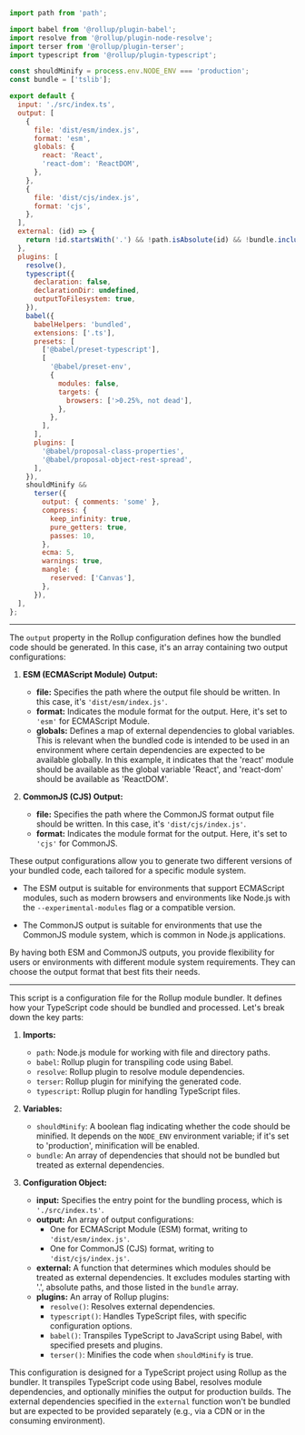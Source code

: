 ```js
import path from 'path';

import babel from '@rollup/plugin-babel';
import resolve from '@rollup/plugin-node-resolve';
import terser from '@rollup/plugin-terser';
import typescript from '@rollup/plugin-typescript';

const shouldMinify = process.env.NODE_ENV === 'production';
const bundle = ['tslib'];

export default {
  input: './src/index.ts',
  output: [
    {
      file: 'dist/esm/index.js',
      format: 'esm',
      globals: {
        react: 'React',
        'react-dom': 'ReactDOM',
      },
    },
    {
      file: 'dist/cjs/index.js',
      format: 'cjs',
    },
  ],
  external: (id) => {
    return !id.startsWith('.') && !path.isAbsolute(id) && !bundle.includes(id);
  },
  plugins: [
    resolve(),
    typescript({
      declaration: false,
      declarationDir: undefined,
      outputToFilesystem: true,
    }),
    babel({
      babelHelpers: 'bundled',
      extensions: ['.ts'],
      presets: [
        ['@babel/preset-typescript'],
        [
          '@babel/preset-env',
          {
            modules: false,
            targets: {
              browsers: ['>0.25%, not dead'],
            },
          },
        ],
      ],
      plugins: [
        '@babel/proposal-class-properties',
        '@babel/proposal-object-rest-spread',
      ],
    }),
    shouldMinify &&
      terser({
        output: { comments: 'some' },
        compress: {
          keep_infinity: true,
          pure_getters: true,
          passes: 10,
        },
        ecma: 5,
        warnings: true,
        mangle: {
          reserved: ['Canvas'],
        },
      }),
  ],
};

```


------------------------------
The `output` property in the Rollup configuration defines how the bundled code should be generated. In this case, it's an array containing two output configurations:

1. **ESM (ECMAScript Module) Output:**
   - **file:** Specifies the path where the output file should be written. In this case, it's `'dist/esm/index.js'`.
   - **format:** Indicates the module format for the output. Here, it's set to `'esm'` for ECMAScript Module.
   - **globals:** Defines a map of external dependencies to global variables. This is relevant when the bundled code is intended to be used in an environment where certain dependencies are expected to be available globally. In this example, it indicates that the 'react' module should be available as the global variable 'React', and 'react-dom' should be available as 'ReactDOM'.

2. **CommonJS (CJS) Output:**
   - **file:** Specifies the path where the CommonJS format output file should be written. In this case, it's `'dist/cjs/index.js'`.
   - **format:** Indicates the module format for the output. Here, it's set to `'cjs'` for CommonJS.

These output configurations allow you to generate two different versions of your bundled code, each tailored for a specific module system.

- The ESM output is suitable for environments that support ECMAScript modules, such as modern browsers and environments like Node.js with the `--experimental-modules` flag or a compatible version.

- The CommonJS output is suitable for environments that use the CommonJS module system, which is common in Node.js applications.

By having both ESM and CommonJS outputs, you provide flexibility for users or environments with different module system requirements. They can choose the output format that best fits their needs.

--------------------------------------------



This script is a configuration file for the Rollup module bundler. It defines how your TypeScript code should be bundled and processed. Let's break down the key parts:

1. **Imports:**
   - `path`: Node.js module for working with file and directory paths.
   - `babel`: Rollup plugin for transpiling code using Babel.
   - `resolve`: Rollup plugin to resolve module dependencies.
   - `terser`: Rollup plugin for minifying the generated code.
   - `typescript`: Rollup plugin for handling TypeScript files.

2. **Variables:**
   - `shouldMinify`: A boolean flag indicating whether the code should be minified. It depends on the `NODE_ENV` environment variable; if it's set to 'production', minification will be enabled.
   - `bundle`: An array of dependencies that should not be bundled but treated as external dependencies.

3. **Configuration Object:**
   - **input:** Specifies the entry point for the bundling process, which is `'./src/index.ts'`.
   - **output:** An array of output configurations:
      - One for ECMAScript Module (ESM) format, writing to `'dist/esm/index.js'`.
      - One for CommonJS (CJS) format, writing to `'dist/cjs/index.js'`.
   - **external:** A function that determines which modules should be treated as external dependencies. It excludes modules starting with '.', absolute paths, and those listed in the `bundle` array.
   - **plugins:** An array of Rollup plugins:
      - `resolve()`: Resolves external dependencies.
      - `typescript()`: Handles TypeScript files, with specific configuration options.
      - `babel()`: Transpiles TypeScript to JavaScript using Babel, with specified presets and plugins.
      - `terser()`: Minifies the code when `shouldMinify` is true.

This configuration is designed for a TypeScript project using Rollup as the bundler. It transpiles TypeScript code using Babel, resolves module dependencies, and optionally minifies the output for production builds. The external dependencies specified in the `external` function won't be bundled but are expected to be provided separately (e.g., via a CDN or in the consuming environment).
